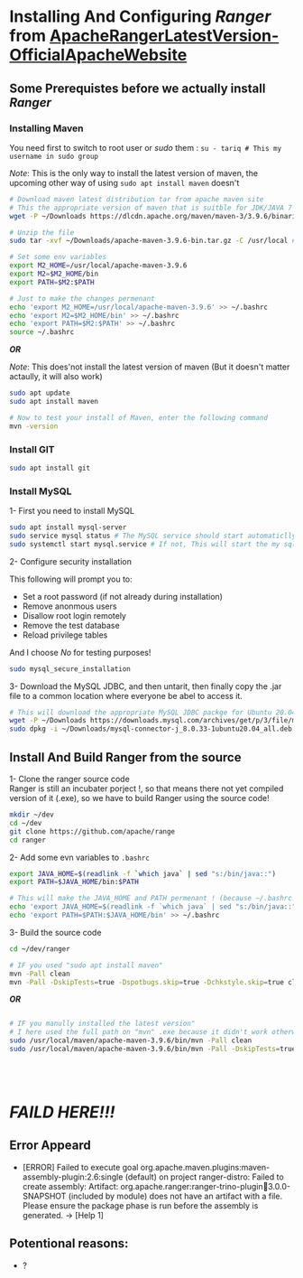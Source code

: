 # Installing And Configuring *Ranger* from [ApacheRangerLatestVersion-OfficialApacheWebsite](https://ranger.apache.org/quick_start_guide.html)

## Some Prerequistes before we actually install *Ranger*  

### Installing Maven

You need first to switch to root user or *sudo* them : `su - tariq # This my username in sudo group`  

*Note*: This is the only way to install the latest version of maven, the upcoming other way of using `sudo apt install maven` doesn't   

``` bash
# Download maven latest distribution tar from apache maven site 
# This the appropriate version of maven that is suitble for JDK/JAVA 7
wget -P ~/Downloads https://dlcdn.apache.org/maven/maven-3/3.9.6/binaries/apache-maven-3.9.6-bin.tar.gz

# Unzip the file
sudo tar -xvf ~/Downloads/apache-maven-3.9.6-bin.tar.gz -C /usr/local # This is going to *tar* the file into /usr/local

# Set some env variables
export M2_HOME=/usr/local/apache-maven-3.9.6
export M2=$M2_HOME/bin
export PATH=$M2:$PATH

# Just to make the changes permenant
echo 'export M2_HOME=/usr/local/apache-maven-3.9.6' >> ~/.bashrc
echo 'export M2=$M2_HOME/bin' >> ~/.bashrc
echo 'export PATH=$M2:$PATH' >> ~/.bashrc
source ~/.bashrc 
```      

***OR***  

*Note*: This does'not install the latest version of maven (But it doesn't matter actaully, it will also work)
``` bash   
sudo apt update
sudo apt install maven 
```    

``` bash    
# Now to test your install of Maven, enter the following command
mvn -version
```

### Install GIT  
``` bash  
sudo apt install git
```

### Install MySQL  

1-  First you need to install MySQL
``` bash
sudo apt install mysql-server  
sudo service mysql status # The MySQL service should start automaticlly verify by this command
sudo systemctl start mysql.service # If not, This will start the my sql service   
```  
2-  Configure security installation

This following will prompt you to:
  - Set a root password (if not already during installation)
  - Remove anonmous users  
  - Disallow root login remotely  
  - Remove the test database
  - Reload privilege tables      

And I choose *No* for testing purposes!
``` bash
sudo mysql_secure_installation
```  

3-  Download the MySQL JDBC, and then untarit, then finally copy the .jar file to a common location where everyone be abel to access it.

``` bash  
# This will download the appropriate MySQL JDBC packge for Ubuntu 20.04 LTS
wget -P ~/Downloads https://downloads.mysql.com/archives/get/p/3/file/mysql-connector-j_8.0.33-1ubuntu20.04_all.deb
sudo dpkg -i ~/Downloads/mysql-connector-j_8.0.33-1ubuntu20.04_all.deb # This will install the .deb package
```  

## Install And Build Ranger from the source  

1-  Clone the ranger source code  
Ranger is still an incubater porject !, so that means there not yet compiled version of it (.exe), so we have to build Ranger using the source code!  
``` bash  
mkdir ~/dev  
cd ~/dev  
git clone https://github.com/apache/range
cd ranger  
````

2-  Add some evn variables to `.bashrc`  
``` bash    
export JAVA_HOME=$(readlink -f `which java` | sed "s:/bin/java::")
export PATH=$JAVA_HOME/bin:$PATH

# This will make the JAVA_HOME and PATH permenant ! (because ~/.bashrc runs on every boot)
echo 'export JAVA_HOME=$(readlink -f `which java` | sed "s:/bin/java::")' >> ~/.bashrc
echo 'export PATH=$PATH:$JAVA_HOME/bin' >> ~/.bashrc
```

3-  Build the source code
``` bash
cd ~/dev/ranger
```  

``` bash  
# IF you used "sudo apt install maven"
mvn -Pall clean
mvn -Pall -DskipTests=true -Dspotbugs.skip=true -Dchkstyle.skip=true clean compile package install
```  
***OR***

``` bash    

# IF you manully installed the latest version"
# I here used the full path on "mvn" .exe because it didn't work otherwise
sudo /usr/local/maven/apache-maven-3.9.6/bin/mvn -Pall clean 
sudo /usr/local/maven/apache-maven-3.9.6/bin/mvn -Pall -DskipTests=true -Dspotbugs.skip=true -Dchkstyle.skip=true clean compile package install 
```    

&nbsp;
&nbsp;  
&nbsp;  
    

# ***FAILD HERE!!!***  
## Error Appeard  
- [ERROR] Failed to execute goal org.apache.maven.plugins:maven-assembly-plugin:2.6:single (default) on project ranger-distro: Failed to create assembly: Artifact: org.apache.ranger:ranger-trino-plugin:jar:3.0.0-SNAPSHOT (included by module) does not have an artifact with a file. Please ensure the package phase is run before the assembly is generated. -> [Help 1]  

## Potentional reasons:
  - ?

